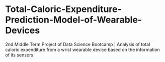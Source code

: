 # Total-Caloric-Expenditure-Prediction-Model-of-Wearable-Devices
2nd Middle Term Project of Data Science Bootcamp | Analysis of total caloric expenditure from a wrist wearable device based on the information of its sensors
